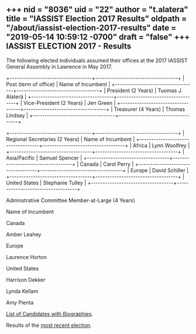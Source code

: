 +++
nid = "8036"
uid = "22"
author = "t.alatera"
title = "IASSIST Election 2017 Results"
oldpath = "/about/iassist-election-2017-results"
date = "2019-05-14 10:59:12 -0700"
draft = "false"
+++
IASSIST ELECTION 2017 - Results
-------------------------------

The following elected individuals assumed their offices at the 2017
IASSIST General Assembly in Lawrence in May 2017.

+-----------------------------------+-----------------------------------+
| Post (term of office)             | Name of Incumbent                 |
+-----------------------------------+-----------------------------------+
| President (2 Years)               | Tuomas J. Alaterä                 |
+-----------------------------------+-----------------------------------+
| Vice-President (2 Years)          | Jen Green                         |
+-----------------------------------+-----------------------------------+
| Treasurer (4 Years)               | Thomas Lindsay                    |
+-----------------------------------+-----------------------------------+

+-----------------------------------+-----------------------------------+
| Regional Secretaries (2 Years)    | Name of Incumbent                 |
+-----------------------------------+-----------------------------------+
| Africa                            | Lynn Woolfrey                     |
+-----------------------------------+-----------------------------------+
| Asia/Pacific                      | Samuel Spencer                    |
+-----------------------------------+-----------------------------------+
| Canada                            | Carol Perry                       |
+-----------------------------------+-----------------------------------+
| Europe                            | David Schiller                    |
+-----------------------------------+-----------------------------------+
| United States                     | Stephanie Tulley                  |
+-----------------------------------+-----------------------------------+

Adminstrative Committee Member-at-Large
(4 Years)

Name of Incumbent

Canada

Amber Leahey

Europe

Laurence Horton

United States

Harrison Dekker

Lynda Kellam

Amy Pienta

[List of Candidates with
Biographies](https://iassistdata.org/about/2017-election-bios "2017 Elections Candidates and Biographies").

Results of the [most recent
election](http://www.iassistdata.org/about/membership/elections/index.html).
